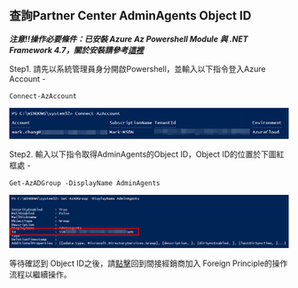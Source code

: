 ## 查詢Partner Center AdminAgents Object ID

_**注意!!操作必要條件：已安裝 **Azure Az Powershell Module 與 .NET Framework 4.7**，關於安裝請參考[這裡](https://docs.microsoft.com/zh-tw/powershell/azure/install-az-ps?view=azps-6.4.0)**_

Step1. 請先以系統管理員身分開啟Powershell，並輸入以下指令登入Azure Account -

```
Connect-AzAccount
```

![GITHUB](https://github.com/MarkChang-Core/AzurePlan-Join-Foreign-Principle/blob/main/image/image2-1.jpg)<br>

Step2. 輸入以下指令取得AdminAgents的Object ID，Object ID的位置於下圖紅框處 -

```
Get-AzADGroup -DisplayName AdminAgents
```

![GITHUB](https://github.com/MarkChang-Core/AzurePlan-Join-Foreign-Principle/blob/main/image/image2-2.jpg)<br>

等待確認到 Object ID之後，請[點擊](https://github.com/MarkChang-Core/AzurePlan-Join-Foreign-Principle/edit/main/Lab1.md)回到間接經銷商加入 Foreign Principle的操作流程以繼續操作。



